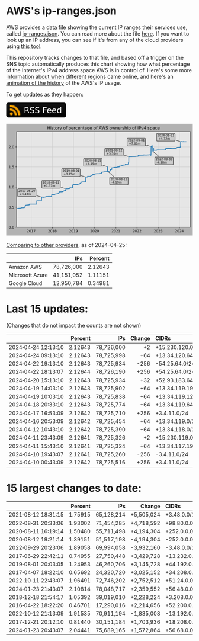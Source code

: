 # AWS's ip-ranges.json

AWS provides a data file showing the current IP ranges their
services use, called [ip-ranges.json](https://ip-ranges.amazonaws.com/ip-ranges.json).
You can read more about the file [here](https://docs.aws.amazon.com/general/latest/gr/aws-ip-ranges.html).
If you want to look up an IP address, you can see if it's from any of the cloud providers using [this tool](https://cloud-ips.s3-us-west-2.amazonaws.com/index.html).

This repository tracks changes to that file, and based off a trigger on the SNS 
topic automatically produces this chart showing how what percentage of the 
Internet's IPv4 address space AWS is in control of.  Here's some 
more [information about when different regions](announces.md) came 
online, and here's an [animation of the history](https://youtu.be/Su25yl7eol8) 
of the AWS's IP usage.

To get updates as they happen:

[![RSS Icon](images/rss_badge.svg)](https://raw.githubusercontent.com/seligman/aws-ip-ranges/master/rss.xml)

![History of AWS](history_count.svg)

[Comparing to other providers](https://github.com/seligman/cloud_sizes), as of 2024-04-25:

| | IPs | Percent |
| --- | ---: | ---: |
| Amazon AWS | 78,726,000 | 2.12643 |
| Microsoft Azure | 41,151,052 | 1.11151 |
| Google Cloud | 12,950,784 | 0.34981 |


# Last 15 updates:

(Changes that do not impact the counts are not shown)

| | Percent | IPs | Change | CIDRs |
| :--- | ---: | ---: | ---: | :--- |
| 2024&#8209;04&#8209;24&nbsp;12:13:10 | 2.12643 | 78,726,000 | +2 | +15.230.120.0/31 |
| 2024&#8209;04&#8209;24&nbsp;09:13:10 | 2.12643 | 78,725,998 | +64 | +13.34.120.64/26 |
| 2024&#8209;04&#8209;22&nbsp;19:13:10 | 2.12643 | 78,725,934 | -256 | -54.25.64.0/24 |
| 2024&#8209;04&#8209;22&nbsp;18:13:07 | 2.12644 | 78,726,190 | +256 | +54.25.64.0/24 |
| 2024&#8209;04&#8209;20&nbsp;15:13:10 | 2.12643 | 78,725,934 | +32 | +52.93.183.64/27 |
| 2024&#8209;04&#8209;19&nbsp;14:03:10 | 2.12643 | 78,725,902 | +64 | +13.34.119.192/26 |
| 2024&#8209;04&#8209;19&nbsp;10:03:10 | 2.12643 | 78,725,838 | +64 | +13.34.119.128/26 |
| 2024&#8209;04&#8209;18&nbsp;20:33:10 | 2.12643 | 78,725,774 | +64 | +13.34.119.64/26 |
| 2024&#8209;04&#8209;17&nbsp;16:53:09 | 2.12642 | 78,725,710 | +256 | +3.4.11.0/24 |
| 2024&#8209;04&#8209;16&nbsp;20:53:09 | 2.12642 | 78,725,454 | +64 | +13.34.119.0/26 |
| 2024&#8209;04&#8209;12&nbsp;10:43:10 | 2.12642 | 78,725,390 | +64 | +13.34.118.0/26 |
| 2024&#8209;04&#8209;11&nbsp;23:43:09 | 2.12641 | 78,725,326 | +2 | +15.230.119.0/31 |
| 2024&#8209;04&#8209;11&nbsp;15:43:10 | 2.12641 | 78,725,324 | +64 | +13.34.117.192/26 |
| 2024&#8209;04&#8209;10&nbsp;19:43:07 | 2.12641 | 78,725,260 | -256 | -3.4.11.0/24 |
| 2024&#8209;04&#8209;10&nbsp;00:43:09 | 2.12642 | 78,725,516 | +256 | +3.4.11.0/24 |


# 15 largest changes to date:

| | Percent | IPs | Change | CIDRs |
| :--- | ---: | ---: | ---: | :--- |
| 2021&#8209;08&#8209;12&nbsp;18:31:15 | 1.75915 | 65,128,214 | +5,505,024 | +3.48.0.0/12,&nbsp;+35.96.0.0/12,&nbsp;+3.152.0.0/13,&nbsp;... |
| 2022&#8209;08&#8209;31&nbsp;20:33:06 | 1.93002 | 71,454,285 | +4,718,592 | +98.80.0.0/12,&nbsp;+184.32.0.0/12,&nbsp;+13.184.0.0/13,&nbsp;... |
| 2020&#8209;08&#8209;11&nbsp;16:19:14 | 1.50480 | 55,711,498 | +4,194,304 | +252.0.0.0/10 |
| 2020&#8209;08&#8209;12&nbsp;19:21:14 | 1.39151 | 51,517,198 | -4,194,304 | -252.0.0.0/10 |
| 2022&#8209;09&#8209;29&nbsp;20:23:06 | 1.89058 | 69,994,058 | -3,932,160 | -3.48.0.0/12,&nbsp;-35.96.0.0/12,&nbsp;-3.240.0.0/13,&nbsp;... |
| 2017&#8209;06&#8209;29&nbsp;22:42:11 | 0.74955 | 27,750,448 | +3,429,728 | +13.232.0.0/13,&nbsp;+34.240.0.0/13,&nbsp;+35.168.0.0/13,&nbsp;... |
| 2019&#8209;08&#8209;01&nbsp;20:03:05 | 1.24953 | 46,260,706 | +3,145,728 | +44.192.0.0/10,&nbsp;-3.192.0.0/12 |
| 2017&#8209;04&#8209;07&nbsp;18:22:10 | 0.65692 | 24,320,720 | +3,025,152 | +34.208.0.0/12,&nbsp;+34.224.0.0/12,&nbsp;+13.58.0.0/15,&nbsp;... |
| 2022&#8209;10&#8209;11&nbsp;22:43:07 | 1.96491 | 72,746,202 | +2,752,512 | +51.24.0.0/13,&nbsp;+57.104.0.0/13,&nbsp;+51.20.0.0/14,&nbsp;... |
| 2024&#8209;01&#8209;23&nbsp;21:43:07 | 2.10814 | 78,048,717 | +2,359,552 | +56.48.0.0/13,&nbsp;+16.28.0.0/14,&nbsp;+16.64.0.0/14,&nbsp;... |
| 2018&#8209;12&#8209;18&nbsp;21:54:17 | 1.05392 | 39,019,010 | +2,228,224 | +3.208.0.0/12,&nbsp;+3.224.0.0/12,&nbsp;+13.48.0.0/15 |
| 2016&#8209;04&#8209;22&nbsp;18:22:20 | 0.46701 | 17,290,016 | +2,214,656 | +52.200.0.0/13,&nbsp;+52.208.0.0/13,&nbsp;+52.36.0.0/14,&nbsp;... |
| 2022&#8209;10&#8209;12&nbsp;21:13:09 | 1.91535 | 70,911,194 | -1,835,008 | -13.192.0.0/13,&nbsp;-16.28.0.0/14,&nbsp;-40.172.0.0/14,&nbsp;... |
| 2017&#8209;12&#8209;21&nbsp;20:12:10 | 0.81440 | 30,151,184 | +1,703,936 | +18.208.0.0/13,&nbsp;+18.204.0.0/14,&nbsp;+18.224.0.0/14,&nbsp;... |
| 2024&#8209;01&#8209;23&nbsp;20:43:07 | 2.04441 | 75,689,165 | +1,572,864 | +56.68.0.0/14,&nbsp;+56.128.0.0/14,&nbsp;+56.136.0.0/14,&nbsp;... |
